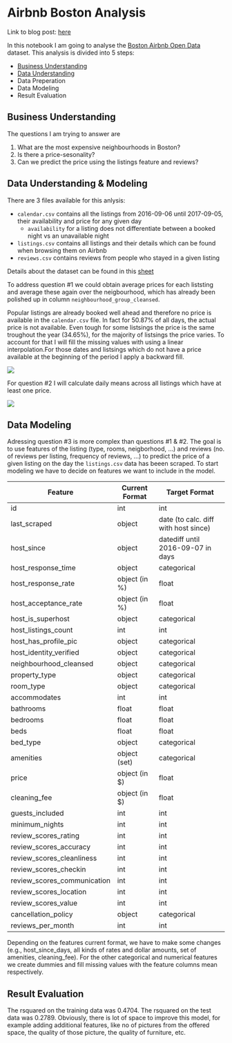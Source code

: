 # Airbnb Boston Analysis

Link to blog post: [here](https://medium.com/@timwinkler99/data-driven-thoughts-on-subletting-your-space-in-boston-on-airbnb-a5d242df0107)

In this notebook I am going to analyse the [Boston Airbnb Open Data](https://www.kaggle.com/datasets/airbnb/boston?resource=download) dataset. This analysis is divided into 5 steps:

- [Business Understanding](#business-understanding)
- [Data Understanding](#data-understanding)
- Data Preperation
- Data Modeling
- Result Evaluation

## Business Understanding

The questions I am trying to answer are

1. What are the most expensive neighbourhoods in Boston?
2. Is there a price-sesonality?
3. Can we predict the price using the listings feature and reviews?

## Data Understanding & Modeling

There are 3 files available for this anlysis:

- `calendar.csv` contains all the listings from 2016-09-06 until 2017-09-05, their availability and price for any given day
    - `availability` for a listing does not differentiate between a booked night vs an unavailable night
- `listings.csv` contains all listings and their details which can be found when browsing them on Airbnb
- `reviews.csv` contains reviews from people who stayed in a given listing

Details about the dataset can be found in this [sheet](https://docs.google.com/spreadsheets/d/1iWCNJcSutYqpULSQHlNyGInUvHg2BoUGoNRIGa6Szc4/edit#gid=982310896)

To address question #1 we could obtain average prices for each liststing and average these again over the neigbourhood, which has already been polished up in column `neighbourhood_group_cleansed`.

Popular listings are already booked well ahead and therefore no price is available in the `calendar.csv` file. In fact for 50.87% of all days, the actual price is not available. Even tough for some listsings the price is the same troughout the year (34.65%), for the majority of listsings the price varies. To account for that I will fill the missing values with using a linear interpolation.For those dates and listsings which do not have a price available at the beginning of the period I apply a backward fill.

![](mean_price_neighbor.jpeg)

For question #2 I will calculate daily means across all listings which have at least one price.

![](mean_price_per_night.jpeg)


## Data Modeling

Adressing question #3 is more complex than questions #1 & #2. The goal is to use features of the listing (type, rooms, neigborhood, ...) and reviews (no. of reviews per listing, frequency of reviews, ...) to predict the price of a given listing on the day the `listings.csv` data has beeen scraped. To start modeling we have to decide on features we want to include in the model.

| Feature                           | Current Format | Target Format                       |
|-----------------------------------|----------------|-------------------------------------|
| id                                | int            | int                                 |
| last_scraped                      | object         | date (to calc. diff with host since)|
| host_since                        | object         | datediff until 2016-09-07 in days   |
| host_response_time                | object         | categorical                         |
| host_response_rate                | object (in %)  | float                               |
| host_acceptance_rate              | object (in %)  | float                               |
| host_is_superhost                 | object         | categorical                         |
| host_listings_count               | int            | int                                 |
| host_has_profile_pic              | object         | categorical                         |
| host_identity_verified            | object         | categorical                         |
| neighbourhood_cleansed            | object         | categorical                         |
| property_type                     | object         | categorical                         |
| room_type                         | object         | categorical                         |
| accommodates                      | int            | int                                 |
| bathrooms                         | float          | float                               |
| bedrooms                          | float          | float                               |
| beds                              | float          | float                               |
| bed_type                          | object         | categorical                         |
| amenities                         | object (set)   | categorical                         |
| price                             | object (in $)  | float                               |
| cleaning_fee                      | object (in $)  | float                               |
| guests_included                   | int            | int                                 |
| minimum_nights                    | int            | int                                 |
| review_scores_rating              | int            | int                                 |
| review_scores_accuracy            | int            | int                                 |
| review_scores_cleanliness         | int            | int                                 |
| review_scores_checkin             | int            | int                                 |
| review_scores_communication       | int            | int                                 |
| review_scores_location            | int            | int                                 |
| review_scores_value               | int            | int                                 |
| cancellation_policy               | object         | categorical                         |
| reviews_per_month                 | int            | int                                 |

Depending on the features current format, we have to make some changes (e.g., host_since_days, all kinds of rates and dollar amounts, set of amenities, cleaning_fee).
For the other categorical and numerical features we create dummies and fill missing values with the feature columns mean respectively.

## Result Evaluation

The rsquared on the training data was 0.4704.  The rsquared on the test data was 0.2789. Obviously, there is lot of space to improve this model, for example adding additional features, like no of pictures from the offered space, the quality of those picture, the quality of furniture, etc.